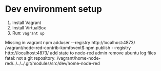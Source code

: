 # Dev environment setup
1. Install Vagrant
2. Install VirtualBox
3. Run: `vagrant up`



Missing in vagrant
npm adduser --registry http://localhost:4873/
/vagrant/node-red-contrib-komfovent$ npm publish --registry http://localhost:4873/
add state to node-red admin
remove ubuntu log files
fatal: not a git repository: /vagrant/home-node-red/../../../.git/modules/src/dev/home-node-red